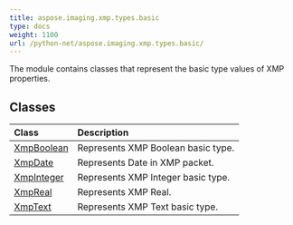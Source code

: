 ```yaml
---
title: aspose.imaging.xmp.types.basic
type: docs
weight: 1100
url: /python-net/aspose.imaging.xmp.types.basic/
---
```



The module contains classes that represent the basic type values of XMP properties.

## **Classes**
| **Class** | **Description** |
| :- | :- |
| [XmpBoolean](/imaging/python-net/aspose.imaging.xmp.types.basic/xmpboolean/) | Represents XMP Boolean basic type. |
| [XmpDate](/imaging/python-net/aspose.imaging.xmp.types.basic/xmpdate/) | Represents Date in XMP packet. |
| [XmpInteger](/imaging/python-net/aspose.imaging.xmp.types.basic/xmpinteger/) | Represents XMP Integer basic type. |
| [XmpReal](/imaging/python-net/aspose.imaging.xmp.types.basic/xmpreal/) | Represents XMP Real. |
| [XmpText](/imaging/python-net/aspose.imaging.xmp.types.basic/xmptext/) | Represents XMP Text basic type. |
